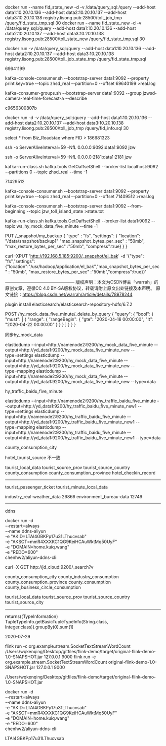 docker run  --name fid_state_new -d -v /data/query_sql:/query  --add-host  data1:10.20.10.136 --add-host  data2:10.20.10.137 --add-host  data3:10.20.10.138 registry.lisong.pub:28500/toll_job_tmp /query/fid_state_tmp.sql    30
docker run  --name fid_state_new -d -v /data/query_sql:/query  --add-host  data1:10.20.10.136 --add-host  data2:10.20.10.137 --add-host  data3:10.20.10.138 registry.lisong.pub:28500/toll_state_new /query/fid_state_tmp.sql    30


docker run    -v /data/query_sql:/query  --add-host  data1:10.20.10.136 --add-host  data2:10.20.10.137 --add-host  data3:10.20.10.138 registry.lisong.pub:28500/toll_job_state_tmp /query/fid_state_tmp.sql


69641199

kafka-console-consumer.sh --bootstrap-server data1:9092 --property print.key=true --topic zhsd_real --partition=0  --offset  69640199 >real.log



kafka-consumer-groups.sh --bootstrap-server data1:9092 --group jzwsd-camera-real-time-forecast-a --describe

c9656300807b


docker run -d   -v /data/query_sql:/query  --add-host  data1:10.20.10.136 --add-host  data2:10.20.10.137 --add-host  data3:10.20.10.138 registry.lisong.pub:28500/toll_job_tmp /query/fid_info.sql  30


select * from Biz_Roadstae where FID > 186681323


ssh -o ServerAliveInterval=59 -NfL 0.0.0.0:9092:data1:9092 jzw


ssh -o ServerAliveInterval=59 -NfL 0.0.0.0:2181:data1:2181 jzw


kafka-run-class.sh kafka.tools.GetOaffsetShell  --broker-list localhost:9092 --partitions 0 --topic zhsd_real --time -1


71429512


kafka-console-consumer.sh --bootstrap-server data1:9092 --property print.key=true --topic zhsd_real --partition=0  --offset 71409512 >real.log


kafka-console-consumer.sh --bootstrap-server data1:9092  --from-beginning --topic jzw_toll_island_state   >state.txt



kafka-run-class.sh kafka.tools.GetOaffsetShell  --broker-list data1:9092  --topic ws_hy_mock_data_five_minute --time -1


PUT /_snapshot/my_backup
{
  "type" : "fs",
  "settings": {
    "location": "/data/snapshot/backup1"
    "max_snapshot_bytes_per_sec" : "50mb",
    "max_restore_bytes_per_sec" :"50mb",
    "compress":true}
  }
}



curl -XPUT 'http://192.168.5.185:9200/_snapshot/el_bak' -d '{"type": "fs","settings": {"location":"/usr/hadoop/application/el_bak","max_snapshot_bytes_per_sec" : "50mb", "max_restore_bytes_per_sec" :"50mb","compress":true}}'

————————————————
版权声明：本文为CSDN博主「warrah」的原创文章，遵循CC 4.0 BY-SA版权协议，转载请附上原文出处链接及本声明。
原文链接：https://blog.csdn.net/warrah/article/details/78978244

plugin install elasticsearch/elasticsearch-repository-hdfs/6.7.2





POST /hy_mock_data_five_minute/_delete_by_query
{
  "query": {
      "bool": {
        "must": [
          {
            "range": {
              "rangeBegin": {
                "gte": "2020-04-18 00:00:00",
                "lt": "2020-04-22 00:00:00"
              }
            }
          }
        ]
      }
    }
}


同步hy_mock_data


elasticdump --input=http://namenode2:9200/hy_mock_data_five_minute --output=http://yd_data1:9200/hy_mock_data_five_minute_new  --type=settings
elasticdump --input=http://namenode2:9200/hy_mock_data_five_minute --output=http://yd_data1:9200/hy_mock_data_five_minute_new  --type=mapping
elasticdump --input=http://namenode2:9200/hy_mock_data_five_minute --output=http://yd_data1:9200/hy_mock_data_five_minute_new  --type=data


hy_traffic_baidu_five_minute

elasticdump --input=http://namenode2:9200/hy_traffic_baidu_five_minute --output=http://yd_data1:9200/hy_traffic_baidu_five_minute_new1  --type=settings
elasticdump --input=http://namenode2:9200/hy_traffic_baidu_five_minute --output=http://yd_data1:9200/hy_traffic_baidu_five_minute_new1  --type=mapping
elasticdump --input=http://namenode2:9200/hy_traffic_baidu_five_minute --output=http://yd_data1:9200/hy_traffic_baidu_five_minute_new1  --type=data





county_consumption_city

hotel_tourist_source 不一致

tourist_local_data
tourist_source_prov
tourist_source_country
county_consumption
county_consumption_province
hotel_checkin_record


---

tourist_passenger_ticket
tourist_minute_local_data



industry_real-weather_data  26866
environment_bureau-data 12749


---

ddns

docker run -d  \
	--restart=always \
	--name ddns-aliyun \
    -e "AKID=LTAI4GBKPp17u31LThucvsab" \
    -e "AKSCT=mmR4XXXKC1QG9KeiHCAuWktMq50UyF" \
    -e "DOMAIN=home.kuiq.wang" \
    -e "REDO=600" \
    chenhw2/aliyun-ddns-cli




curl -X GET http://jd_cloud:9200/_search?v




county_consumption_city
county_industry_consumption
county_consumption_province
county_consumption
county_business_circle_consumption



tourist_local_data
tourist_source_prov
tourist_source_country
tourist_source_city


---
returns((TypeInformation) TupleTypeInfo.getBasicTupleTypeInfo(String.class, Integer.class)).groupBy(0).sum(1)

2020-07-29


flink run -c org.example.stream.SocketTextStreamWordCount /Users/wqkenqing/Desktop/gitfiles/flink-demo/target/original-flink-demo-1.0-SNAPSHOT.jar 127.0.0.1 9000
flink run -c org.example.stream.SocketTextStreamWordCount original-flink-demo-1.0-SNAPSHOT.jar 127.0.0.1 9000



/Users/wqkenqing/Desktop/gitfiles/flink-demo/target/original-flink-demo-1.0-SNAPSHOT.jar


docker run -d \
	--restart=always \
	--name ddns-aliyun \
    -e "AKID=LTAI4GBKPp17u31LThucvsab" \
    -e "AKSCT=mmR4XXXKC1QG9KeiHCAuWktMq50UyF" \
    -e "DOMAIN=home.kuiq.wang" \
    -e "REDO=600" \
chenhw2/aliyun-ddns-cli

LTAI4GBKPp17u31LThucvsab
